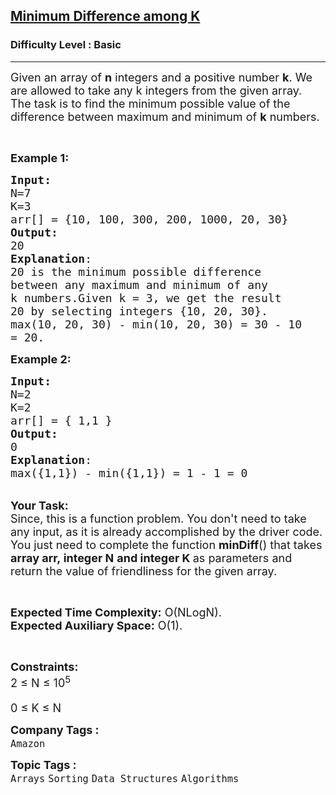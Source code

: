 <h2><a href="https://www.geeksforgeeks.org/problems/minimum-difference-among-k5805/1?page=4&category=Arrays&sortBy=difficulty">Minimum Difference among K</a></h2><h3>Difficulty Level : Basic</h3><hr><div class="problems_problem_content__Xm_eO"><p><span style="font-size: 18px;">Given an array of&nbsp;<strong>n</strong>&nbsp;integers and a positive number&nbsp;<strong>k</strong>. We are allowed to take any k integers from the given array. The task is to find the minimum possible value of the difference between maximum and minimum of <strong>k</strong> numbers.</span></p>
<p>&nbsp;</p>
<p><span style="font-size: 18px;"><strong>Example 1:</strong></span></p>
<pre><span style="font-size: 18px;"><strong>Input:
</strong>N=7
K=3
arr[] = {10, 100, 300, 200, 1000, 20, 30}
<strong>Output:
</strong>20
<strong>Explanation</strong>:
20 is the minimum possible difference 
between any maximum and minimum of any 
k numbers.Given k = 3, we get the result 
20 by selecting integers {10, 20, 30}.
max(10, 20, 30) - min(10, 20, 30) = 30 - 10 
= 20.</span></pre>
<p><span style="font-size: 18px;"><strong>Example 2:</strong></span></p>
<pre><span style="font-size: 18px;"><strong>Input:
</strong>N=2
K=2
arr[] = { 1,1 }
<strong>Output:
</strong>0
<strong>Explanation</strong>:
max({1,1}) - min({1,1}) = 1 - 1 = 0
</span></pre>
<p><br><span style="font-size: 18px;"><strong>Your Task:</strong><br>Since, this is a function problem. You don't need to take any input, as it is already accomplished by the driver code. You just need to complete the function <strong>minDiff</strong>() that takes <strong>array arr,&nbsp;integer N</strong>&nbsp;<strong>and integer K&nbsp;</strong>as parameters and return the value of friendliness for the given array.</span></p>
<p>&nbsp;</p>
<p><span style="font-size: 18px;"><strong>Expected Time Complexity:</strong> O(NLogN).<br><strong>Expected Auxiliary Space:</strong> O(1).</span></p>
<p>&nbsp;</p>
<p><span style="font-size: 18px;"><strong>Constraints:</strong><br>2 ≤ N ≤ 10<sup>5<br><br></sup>0 ≤ K ≤ N<br></span></p></div><p><span style=font-size:18px><strong>Company Tags : </strong><br><code>Amazon</code>&nbsp;<br><p><span style=font-size:18px><strong>Topic Tags : </strong><br><code>Arrays</code>&nbsp;<code>Sorting</code>&nbsp;<code>Data Structures</code>&nbsp;<code>Algorithms</code>&nbsp;